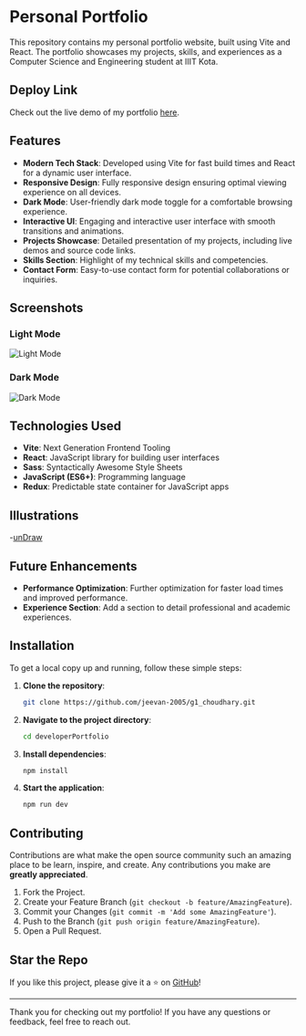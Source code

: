 # Personal Portfolio

This repository contains my personal portfolio website, built using Vite and React. The portfolio showcases my projects, skills, and experiences as a Computer Science and Engineering student at IIIT Kota.

## Deploy Link
Check out the live demo of my portfolio [here](https://g1-choudhary.vercel.app/).

## Features

- **Modern Tech Stack**: Developed using Vite for fast build times and React for a dynamic user interface.
- **Responsive Design**: Fully responsive design ensuring optimal viewing experience on all devices.
- **Dark Mode**: User-friendly dark mode toggle for a comfortable browsing experience.
- **Interactive UI**: Engaging and interactive user interface with smooth transitions and animations.
- **Projects Showcase**: Detailed presentation of my projects, including live demos and source code links.
- **Skills Section**: Highlight of my technical skills and competencies.
- **Contact Form**: Easy-to-use contact form for potential collaborations or inquiries.

## Screenshots

### Light Mode

![Light Mode](path/to/light-mode-image.png)

### Dark Mode

![Dark Mode](path/to/dark-mode-image.png)

## Technologies Used

- **Vite**: Next Generation Frontend Tooling
- **React**: JavaScript library for building user interfaces
- **Sass**: Syntactically Awesome Style Sheets
- **JavaScript (ES6+)**: Programming language
- **Redux**: Predictable state container for JavaScript apps

## Illustrations

-[unDraw](https://undraw.co)

## Future Enhancements

- **Performance Optimization**: Further optimization for faster load times and improved performance.
- **Experience Section**: Add a section to detail professional and academic experiences.

## Installation

To get a local copy up and running, follow these simple steps:

1. **Clone the repository**:
    ```sh
    git clone https://github.com/jeevan-2005/g1_choudhary.git
    ```
2. **Navigate to the project directory**:
    ```sh
    cd developerPortfolio
    ```
3. **Install dependencies**:
    ```sh
    npm install
    ```
4. **Start the application**:
    ```sh
    npm run dev
    ```

## Contributing

Contributions are what make the open source community such an amazing place to be learn, inspire, and create. Any contributions you make are **greatly appreciated**.

1. Fork the Project.
2. Create your Feature Branch (`git checkout -b feature/AmazingFeature`).
3. Commit your Changes (`git commit -m 'Add some AmazingFeature'`).
4. Push to the Branch (`git push origin feature/AmazingFeature`).
5. Open a Pull Request.

## Star the Repo

If you like this project, please give it a ⭐ on [GitHub](https://github.com/jeevan-2005/g1_choudhary.git)!

---

Thank you for checking out my portfolio! If you have any questions or feedback, feel free to reach out.
